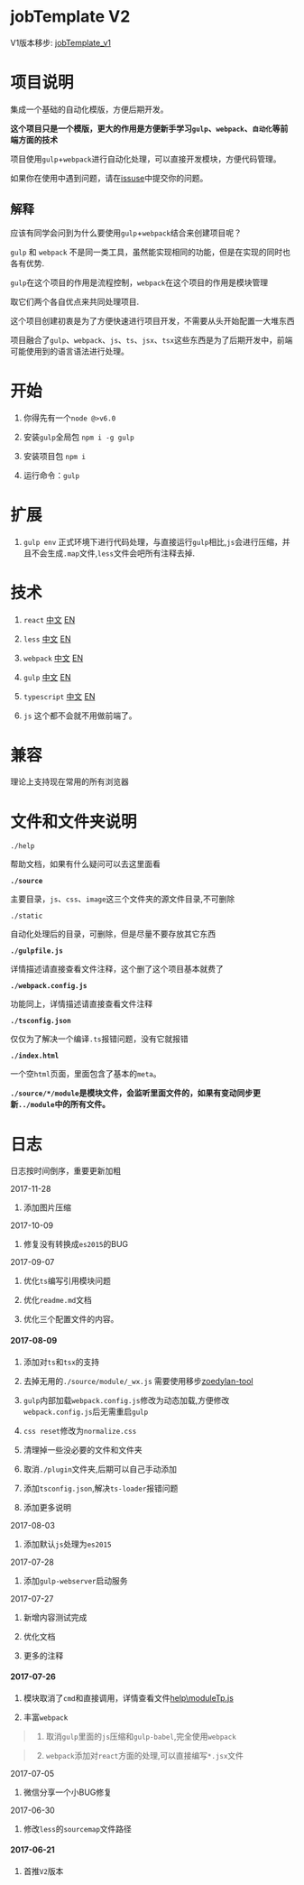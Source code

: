 # jobTemplate V2

V1版本移步: [jobTemplate_v1](https://github.com/zoeDylan/jobTemplate_v1)

# 项目说明

集成一个基础的自动化模版，方便后期开发。

**这个项目只是一个模版，更大的作用是方便新手学习`gulp`、`webpack`、`自动化`等前端方面的技术**

项目使用`gulp`+`webpack`进行自动化处理，可以直接开发模块，方便代码管理。

如果你在使用中遇到问题，请在[issuse](https://github.com/zoeDylan/jobTemplate/issues)中提交你的问题。

## 解释

应该有同学会问到为什么要使用`gulp`+`webpack`结合来创建项目呢？

`gulp` 和 `webpack` 不是同一类工具，虽然能实现相同的功能，但是在实现的同时也各有优势.

`gulp`在这个项目的作用是流程控制，`webpack`在这个项目的作用是模块管理

取它们两个各自优点来共同处理项目.

这个项目创建初衷是为了方便快速进行项目开发，不需要从头开始配置一大堆东西

项目融合了`gulp`、`webpack`、`js`、`ts`、`jsx`、`tsx`这些东西是为了后期开发中，前端可能使用到的语言语法进行处理。

# 开始

1. 你得先有一个`node @>v6.0`

2. 安装`gulp`全局包 `npm i -g gulp`

3. 安装项目包 `npm i`

4. 运行命令：`gulp`

# 扩展

1. `gulp env` 正式环境下进行代码处理，与直接运行`gulp`相比,`js`会进行压缩，并且不会生成`.map`文件,`less`文件会吧所有注释去掉.


# 技术

1. `react` [中文](https://react.bootcss.com/) [EN](https://facebook.github.io/react/)

2. `less` [中文](http://lesscss.cn/) [EN](http://lesscss.org/)

3. `webpack` [中文](https://doc.webpack-china.org/) [EN](http://webpack.github.io/)

4. `gulp` [中文](http://www.gulpjs.com.cn/) [EN](https://gulpjs.com/)

5. `typescript` [中文](https://www.tslang.cn/) [EN](http://www.typescriptlang.org/)

6. `js` 这个都不会就不用做前端了。

# 兼容

理论上支持现在常用的所有浏览器

# 文件和文件夹说明

`./help`

帮助文档，如果有什么疑问可以去这里面看


**`./source`**

主要目录，`js`、`css`、`image`这三个文件夹的源文件目录,不可删除

`./static`

自动化处理后的目录，可删除，但是尽量不要存放其它东西

**`./gulpfile.js`**

详情描述请直接查看文件注释，这个删了这个项目基本就费了

**`./webpack.config.js`**

功能同上，详情描述请直接查看文件注释

**`./tsconfig.json`**

仅仅为了解决一个编译`.ts`报错问题，没有它就报错

**`./index.html`**

一个空`html`页面，里面包含了基本的`meta`。

**`./source/*/module`是模块文件，会监听里面文件的，如果有变动同步更新`../module`中的所有文件。**

# 日志

日志按时间倒序，重要更新加粗

2017-11-28

1. 添加图片压缩

2017-10-09

1. 修复没有转换成`es2015`的BUG

2017-09-07

1. 优化`ts`编写引用模块问题

2. 优化`readme.md`文档

3. 优化三个配置文件的内容。

#### 2017-08-09

1. 添加对`ts`和`tsx`的支持

2. 去掉无用的`./source/module/_wx.js` 需要使用移步[zoedylan-tool](https://github.com/zoeDylan/zoeDylan-tool)

3. `gulp`内部加载`webpack.config.js`修改为动态加载,方便修改`webpack.config.js`后无需重启`gulp`

4. `css reset`修改为`normalize.css`

5. 清理掉一些没必要的文件和文件夹

6. 取消`./plugin`文件夹,后期可以自己手动添加

7. 添加`tsconfig.json`,解决`ts-loader`报错问题

8. 添加更多说明

2017-08-03

1. 添加默认`js`处理为`es2015`

2017-07-28

1. 添加`gulp-webserver`启动服务

2017-07-27

1. 新增内容测试完成

2. 优化文档

3. 更多的注释

#### 2017-07-26

1. 模块取消了`cmd`和直接调用，详情查看文件[help\moduleTp.js](./help/moduleTp.js)

2. 丰富`webpack`

>1. 取消`gulp`里面的`js`压缩和`gulp-babel`,完全使用`webpack`

>2. `webpack`添加对`react`方面的处理,可以直接编写`*.jsx`文件

2017-07-05

1. 微信分享一个小BUG修复

2017-06-30

1. 修改`less`的`sourcemap`文件路径

#### 2017-06-21

1. 首推`V2`版本